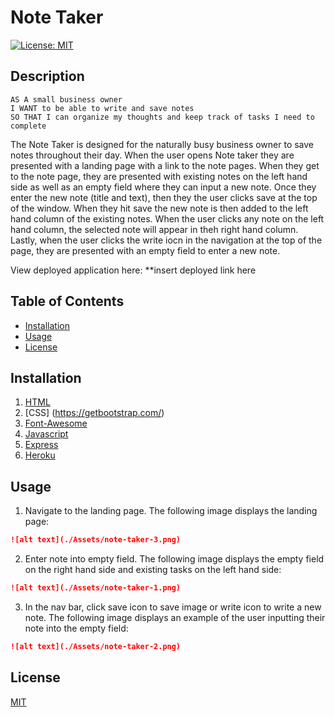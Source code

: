# Note Taker
[![License: MIT](https://img.shields.io/badge/License-MIT-yellow.svg)](https://opensource.org/licenses/MIT)

## Description 

```
AS A small business owner
I WANT to be able to write and save notes
SO THAT I can organize my thoughts and keep track of tasks I need to complete
```

The Note Taker is designed for the naturally busy business owner to save notes throughout their day. When the user opens Note taker they are presented with a landing page with a link to the note pages. When they get to the note page, they are presented with existing notes on the left hand side as well as an empty field where they can input a new note. Once they enter the new note (title and text), then they the user clicks save at the top of the window. When they hit save the new note is then added to the left hand column of the existing notes. When the user clicks any note on the left hand column, the selected note will appear in theh right hand column. Lastly, when the user clicks the write iocn in the navigation at the top of the page, they are presented with an empty field to enter a new note. 

View deployed application here: 
**insert deployed link here 

## Table of Contents 

* [Installation](#installation)
* [Usage](#usage)
* [License](#license)

## Installation

1. [HTML](https://www.w3schools.com/html/)
2. [CSS] (https://getbootstrap.com/)
3. [Font-Awesome](https://fontawesome.com/)
4. [Javascript](https://www.javascript.com/)
5. [Express](https://www.npmjs.com/package/express)
6. [Heroku](https://signup.heroku.com/)

## Usage 

1. Navigate to the landing page. 
The following image displays the landing page: 
```md
![alt text](./Assets/note-taker-3.png)
```

2. Enter note into empty field. 
The following image displays the empty field on the right hand side and existing tasks on the left hand side: 
```md
![alt text](./Assets/note-taker-1.png)
```

3. In the nav bar, click save icon to save image or write icon to write a new note.
The following image displays an example of the user inputting their note into the empty field: 
```md
![alt text](./Assets/note-taker-2.png)
```

## License

[MIT](https://opensource.org/licenses/MIT)